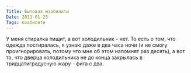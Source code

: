 ```yaml
---
Title: Бытовая юзабилити
Date: 2011-01-25
Tags: юзабилити
---
```


<div class="text"><p>У меня стиралка пищит, а вот холодильник - нет. То есть о том, что одежда постиралась, я узнаю даже в два часа ночи (и не смогу проигнорировать, потому что мне об этом напомнят раз десять), а вот то, что дверца холодильника не до конца закрылась в тридцатиградусную жару - фига с два.</p></div>